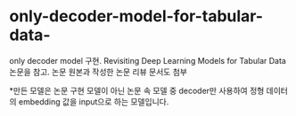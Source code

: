 # only-decoder-model-for-tabular-data-
 only decoder model 구현. Revisiting Deep Learning Models for Tabular Data 논문을 참고. 논문 원본과 작성한 논문 리뷰 문서도 첨부

*만든 모델은 논문 구현 모델이 아닌 논문 속 모델 중 decoder만 사용하여 정형 데이터의 embedding 값을 input으로 하는 모델입니다. 
